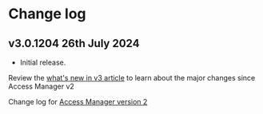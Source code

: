 # Change log

## v3.0.1204 26th July 2024
- Initial release.

Review the [what's new in v3 article](./whats-new.md) to learn about the major changes since Access Manager v2

Change log for [Access Manager version 2](https://docs.lithnet.io/ams/v2.0/change-log)